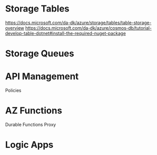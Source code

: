 # Storage Tables
https://docs.microsoft.com/da-dk/azure/storage/tables/table-storage-overview
https://docs.microsoft.com/da-dk/azure/cosmos-db/tutorial-develop-table-dotnet#install-the-required-nuget-package

# Storage Queues

# API Management
Policies

# AZ Functions
Durable Functions
Proxy

# Logic Apps